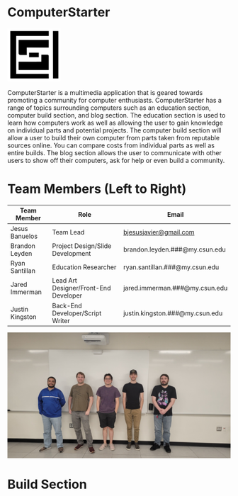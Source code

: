 # ComputerStarter

<img src="logo.jpg" width="120" />

ComputerStarter is a multimedia application that is geared towards promoting a community for computer enthusiasts. ComputerStarter has a range of topics surrounding computers such as an education section, computer build section, and blog section. The education section is used to learn how computers work as well as allowing the user to gain knowledge on individual parts and potential projects. The computer build section will allow a user to build their own computer from parts taken from reputable sources online. You can compare costs from individual parts as well as entire builds. The blog section allows the user to communicate with other users to show off their computers, ask for help or even build a community.

# Team Members (Left to Right)
|Team Member|Role|Email|
|-----------|----|-----|
|Jesus Banuelos|Team Lead|bjesusjavier@gmail.com|
|Brandon Leyden|Project Design/Slide Development|brandon.leyden.###@my.csun.edu|
|Ryan Santillan|Education Researcher|ryan.santillan.###@my.csun.edu|
|Jared Immerman|Lead Art Designer/Front-End Developer|jared.immerman.###@my.csun.edu|
|Justin Kingston|Back-End Developer/Script Writer|justin.kingston.###@my.csun.edu|

![Members](group_image.jpg)

# Build Section
